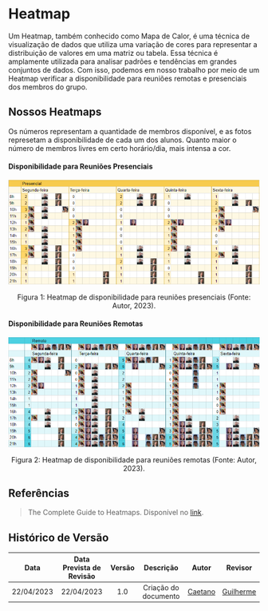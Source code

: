 # Heatmap
Um Heatmap, também conhecido como Mapa de Calor, é uma técnica de visualização de dados que utiliza uma variação de cores para representar a distribuição de valores em uma matriz ou tabela. Essa técnica é amplamente utilizada para analisar padrões e tendências em grandes conjuntos de dados. 
Com isso, podemos em nosso trabalho por meio de um Heatmap verificar a disponibilidade para reuniões remotas e presenciais dos membros do grupo.


## Nossos Heatmaps
Os números representam a quantidade de membros disponível, e as fotos represetam a disponibilidade de cada um dos alunos. Quanto maior o número de membros livres em certo horário/dia, mais intensa a cor.

#### Disponibilidade para Reuniões Presenciais

![[heatmap-presencial]](../assets/Planejamento/Heatmap/heatmap-presencial.png)
<p><center> Figura 1: Heatmap de disponibilidade para reuniões presenciais (Fonte: Autor, 2023).</center></p>

#### Disponibilidade para Reuniões Remotas

![[heatmap-remoto]](../assets/Planejamento/Heatmap/heatmap-remoto.png)
<p><center> Figura 2: Heatmap de disponibilidade para reuniões remotas (Fonte: Autor, 2023).</center></p>

## Referências
> The Complete Guide to Heatmaps. Disponível no [link](https://www.hotjar.com/heatmaps). 

## Histórico de Versão

|    Data    | Data Prevista de Revisão | Versão |      Descrição       |                   Autor                  |                    Revisor                         |
| :--------: | :----------------------: | :----: | :------------------: | :--------------------------------------: | :------------------------------------------------: |
| 22/04/2023 |        22/04/2023        |  1.0   | Criação do documento | [Caetano](https://github.com/caeslucio)  | [Guilherme](https://github.com/guilhermekishimoto) |

